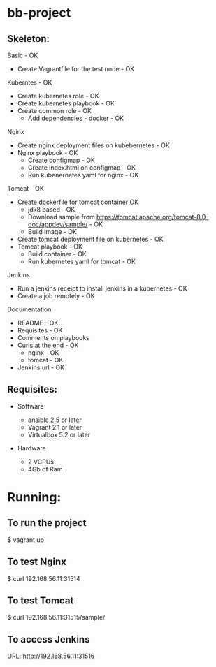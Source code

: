 # bb-project
## Skeleton:
Basic -  OK 
 - Create Vagrantfile for the test node - OK

 Kuberntes - OK 
 - Create kubernetes role - OK 
 - Create kubernetes playbook - OK 
 - Create common role - OK 
    - Add dependencies -  docker - OK 

 Nginx   
 - Create nginx deployment files on kubebernetes - OK
 - Nginx playbook - OK
    - Create configmap - OK
    - Create index.html on configmap - OK
    - Run kubenernetes yaml for nginx - OK

Tomcat - OK
  - Create dockerfile for tomcat container OK
      - jdk8 based - OK
      - Download sample from https://tomcat.apache.org/tomcat-8.0-doc/appdev/sample/ - OK
      - Build image - OK
  - Create tomcat deployment file on kubernetes - OK
  - Tomcat playbook - OK
    - Build container - OK
    - Run kubernetes yaml for tomcat - OK

Jenkins
   - Run a jenkins receipt to install jenkins in a kubernetes - OK
   - Create a job remotely - OK

Documentation
  - README - OK
  - Requisites - OK
  - Comments on playbooks
  - Curls at the end - OK
    - nginx - OK
    - tomcat - OK
  -  Jenkins url - OK

## Requisites:
- Software
  - ansible 2.5 or later
  - Vagrant 2.1 or later
  - Virtualbox 5.2 or later

- Hardware
  - 2 VCPUs
  - 4Gb of Ram

# Running:
## To run the project
  $ vagrant up

## To test Nginx
  $ curl 192.168.56.11:31514

## To test Tomcat
  $ curl 192.168.56.11:31515/sample/

## To access Jenkins
  URL: http://192.168.56.11:31516



